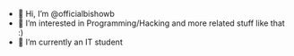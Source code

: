 - 👋 Hi, I’m @officialbishowb
- 👀 I’m interested in Programming/Hacking and more related stuff like that :)
- 🌱 I’m currently an IT student

<!---
officialbishowb/officialbishowb is a ✨ special ✨ repository because its `README.md` (this file) appears on your GitHub profile.
You can click the Preview link to take a look at your changes.
--->
